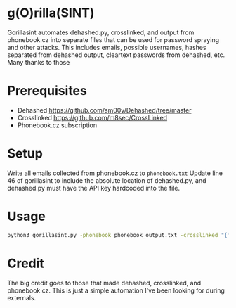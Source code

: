 # g(O)rilla(SINT)
Gorillasint automates dehashed.py, crosslinked, and output from phonebook.cz into separate files that can be used for password spraying and other attacks. This includes emails, possible usernames, hashes separated from dehashed output, cleartext passwords from dehashed, etc. Many thanks to those 

# Prerequisites
- Dehashed https://github.com/sm00v/Dehashed/tree/master
- Crosslinked https://github.com/m8sec/CrossLinked
- Phonebook.cz subscription

# Setup 
Write all emails collected from phonebook.cz to `phonebook.txt` 
Update line 46 of gorillasint to include the absolute location of dehashed.py, and dehashed.py must have the API key hardcoded into the file. 

# Usage
```sh
python3 gorillasint.py -phonebook phonebook_output.txt -crosslinked "{first}.{last}@company.com" "Company Name" crosslinked_output.txt -dehashed company.com
```

# Credit
The big credit goes to those that made dehashed, crosslinked, and phonebook.cz. This is just a simple automation I've been looking for during externals.
